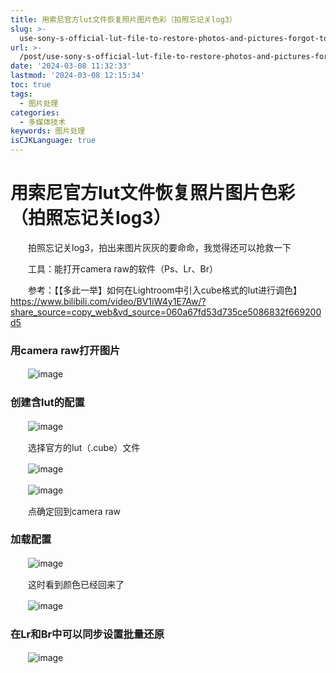 ```yaml
---
title: 用索尼官方lut文件恢复照片图片色彩（拍照忘记关log3）
slug: >-
  use-sony-s-official-lut-file-to-restore-photos-and-pictures-forgot-to-close-log3-2prtyf
url: >-
  /post/use-sony-s-official-lut-file-to-restore-photos-and-pictures-forgot-to-close-log3-2prtyf.html
date: '2024-03-08 11:32:33'
lastmod: '2024-03-08 12:15:34'
toc: true
tags:
  - 图片处理
categories:
  - 多媒体技术
keywords: 图片处理
isCJKLanguage: true
---
```


# 用索尼官方lut文件恢复照片图片色彩（拍照忘记关log3）

　　拍照忘记关log3，拍出来图片灰灰的要命命，我觉得还可以抢救一下

　　工具：能打开camera raw的软件（Ps、Lr、Br）

　　参考：【【多此一举】如何在Lightroom中引入cube格式的lut进行调色】 https://www.bilibili.com/video/BV1iW4y1E7Aw/?share_source=copy_web&vd_source=060a67fd53d735ce5086832f669200d5

### 用camera raw打开图片

　　​![image](https://raw.githubusercontent.com/szhiku/hugoNext/main/content/pic/202403081211846.png)​

### 创建含lut的配置

　　​![image](https://raw.githubusercontent.com/szhiku/hugoNext/main/content/pic/202403081211059.png)​

　　选择官方的lut（.cube）文件

　　​![image](https://raw.githubusercontent.com/szhiku/hugoNext/main/content/pic/202403081211708.png)​

　　​![image](https://raw.githubusercontent.com/szhiku/hugoNext/main/content/pic/202403081211360.png)​

　　点确定回到camera raw

### 加载配置

　　​![image](https://raw.githubusercontent.com/szhiku/hugoNext/main/content/pic/202403081211064.png)​

　　这时看到颜色已经回来了

　　​![image](https://raw.githubusercontent.com/szhiku/hugoNext/main/content/pic/202403081211013.png)​

### 在Lr和Br中可以同步设置批量还原

　　​![image](https://raw.githubusercontent.com/szhiku/hugoNext/main/content/pic/202403081211698.png)​
